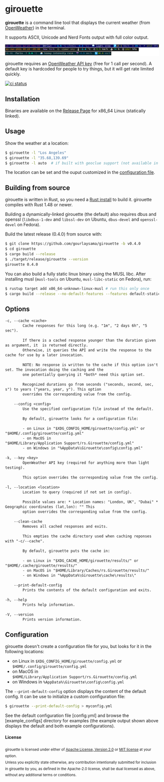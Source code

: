 # girouette

**girouette** is a command line tool that displays the current weather (from [OpenWeather])
in the terminal.

It supports ASCII, Unicode and Nerd Fonts output with full color output.

![examples of girouette output](screenshots/girouette_main.png)

girouette requires an [OpenWeather API key] (free for 1 call per second). A default key is hardcoded for people to try things, but it will get rate limited quickly.

[![ci status][ci image]][ci link]

## Installation

Binaries are available on the [Release Page] for x86_64 Linux (statically linked).

## Usage

Show the weather at a location:

```sh
$ girouette -l "Los Angeles"
$ girouette -l "35.68,139.69"
$ girouette -l auto  # if built with geoclue support (not available in static build)
```

The location can be set and the ouput customized in the [configuration file](#configuration).

## Building from source

girouette is written in Rust, so you need a [Rust install] to build it. girouette compiles with
Rust 1.48 or newer.

Building a dynamically-linked girouette (the default) also requires dbus and openssl 
(`libdbus-1-dev` and `libssl-dev` on Ubuntu, `dbus-devel` and `openssl-devel` on Fedora).

Build the latest release (0.4.0) from source with:

```sh
$ git clone https://github.com/gourlaysama/girouette -b v0.4.0
$ cd girouette
$ cargo build --release
$ ./target/release/girouette --version
girouette 0.4.0
```

You can also build a fully static linux binary using the MUSL libc. After installing musl 
(`musl-tools` on Ubuntu, `musl-libc-static` on Fedora), run:

```sh
$ rustup target add x86_64-unknown-linux-musl # run this only once
$ cargo build --release --no-default-features --features default-static --target x86_64-unknown-linux-musl
```

## Options

```
-c, --cache <cache>          
        Cache responses for this long (e.g. "1m", "2 days 6h", "5 sec").

        If there is a cached response younger than the duration given as argument, it  is returned directly.
        Otherwise, it queries the API and write the response to the cache for use by a later invocation.

        NOTE: No response is written to the cache if this option isn't set. The invocation doing the caching and the
        one potentially querying it *both* need this option set.

        Recognized durations go from seconds ("seconds, second, sec, s") to years ("years, year, y"). This option
        overrides the corresponding value from the config.

    --config <config>        
        Use the specified configuration file instead of the default.

        By default, girouette looks for a configuration file:

        - on Linux in "$XDG_CONFIG_HOME/girouette/config.yml" or "$HOME/.config/girouette/config.yml"
        - on MacOS in "$HOME/Library/Application Support/rs.Girouette/config.yml"
        - on Windows in "%AppData%\Girouette\config\config.yml"

-k, --key <key>              
        OpenWeather API key (required for anything more than light testing).

        This option overrides the corresponding value from the config.

-l, --location <location>    
        Location to query (required if not set in config).

        Possible values are: * Location names: "London, UK", "Dubai" * Geographic coordinates (lat,lon): "" This
        option overrides the corresponding value from the config.

    --clean-cache
        Removes all cached responses and exits.

        This empties the cache directory used when caching reponses with "-c/--cache".

        By default, girouette puts the cache in:

        - on Linux in "$XDG_CACHE_HOME/girouette/results/" or "$HOME/.cache/girouette/results/"
        - on MacOS in "$HOME/Library/Caches/rs.Girouette/results/"
        - on Windows in "%AppData%\Girouette\cache\results\"

    --print-default-config    
        Prints the contents of the default configuration and exits.

-h, --help           
        Prints help information.

-V, --version        
        Prints version information.
```

## Configuration

girouette doesn't create a configuration file for you, but looks for it in the following locations:
  * on Linux in `$XDG_CONFIG_HOME/girouette/config.yml` or `$HOME/.config/girouette/config.yml`
  * on MacOS in `$HOME/Library/Application Support/rs.Girouette/config.yml`
  * on Windows in `%AppData%\Girouette\config\config.yml`

The `--print-default-config` option displays the content of the default config. It can be use to initialize a custom configuration file:

```sh
$ girouette --print-default-config > myconfig.yml
```

See the default configuration file [config.yml] and browse the [example_configs] directory for examples (the example output shown above displays the default and both example configurations).

#### License

<sub>
girouette is licensed under either of <a href="LICENSE-APACHE">Apache License, Version 2.0</a> or <a href="LICENSE-MIT">MIT license</a> at your option.
</sub>

<br>

<sub>
Unless you explicitly state otherwise, any contribution intentionally submitted
for inclusion in girouette by you, as defined in the Apache-2.0 license, shall be
dual licensed as above, without any additional terms or conditions.
</sub>

[OpenWeather]: https://openweathermap.org
[OpenWeather API key]: https://openweathermap.org/appid
[Rust install]: https://www.rust-lang.org/tools/install
[Release Page]: https://github.com/gourlaysama/girouette/releases/latest
[ci image]: https://github.com/gourlaysama/girouette/workflows/Continuous%20integration/badge.svg?branch=master
[ci link]: https://github.com/gourlaysama/girouette/actions?query=workflow%3A%22Continuous+integration%22